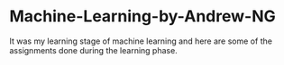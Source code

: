 # Machine-Learning-by-Andrew-NG
It was my learning stage of machine learning and here are some of the assignments done during the learning phase.

